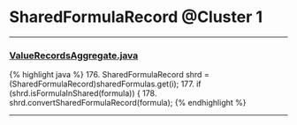 # SharedFormulaRecord @Cluster 1

***

### [ValueRecordsAggregate.java](https://searchcode.com/codesearch/view/15642593/)
{% highlight java %}
176. SharedFormulaRecord shrd = (SharedFormulaRecord)sharedFormulas.get(i);
177. if (shrd.isFormulaInShared(formula)) {
178.   shrd.convertSharedFormulaRecord(formula);
{% endhighlight %}

***

